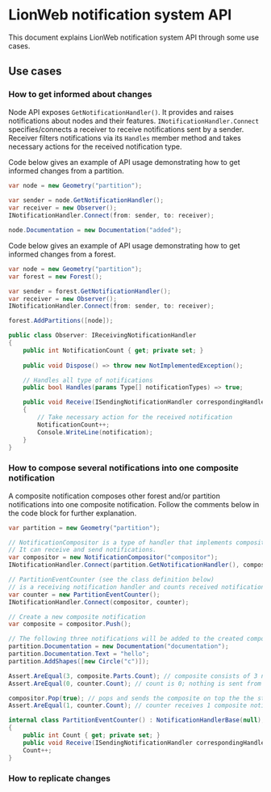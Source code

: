 # LionWeb notification system API

This document explains LionWeb notification system API through some use cases. 

## Use cases
### How to get informed about changes
Node API exposes `GetNotificationHandler()`. It provides and raises notifications about nodes and their features.
`INotificationHandler.Connect` specifies/connects a receiver to receive notifications sent by a sender. 
Receiver filters notifications via its `Handles` member method and takes necessary actions for the received notification type.     

Code below gives an example of API usage demonstrating how to get informed changes from a partition.
```csharp
var node = new Geometry("partition");
        
var sender = node.GetNotificationHandler();
var receiver = new Observer();
INotificationHandler.Connect(from: sender, to: receiver);

node.Documentation = new Documentation("added");
```
Code below gives an example of API usage demonstrating how to get informed changes from a forest.
```csharp
var node = new Geometry("partition");
var forest = new Forest();

var sender = forest.GetNotificationHandler();
var receiver = new Observer();
INotificationHandler.Connect(from: sender, to: receiver);

forest.AddPartitions([node]); 
```

```csharp
public class Observer: IReceivingNotificationHandler
{
    public int NotificationCount { get; private set; }
    
    public void Dispose() => throw new NotImplementedException();

    // Handles all type of notifications
    public bool Handles(params Type[] notificationTypes) => true;

    public void Receive(ISendingNotificationHandler correspondingHandler, INotification notification)
    {
        // Take necessary action for the received notification 
        NotificationCount++;
        Console.WriteLine(notification);
    }
}
```

### How to compose several notifications into one composite notification
A composite notification composes other forest and/or partition notifications into one
composite notification. Follow the comments below in the code block for further explanation.

```csharp
var partition = new Geometry("partition");

// NotificationCompositor is a type of handler that implements compositor logic.
// It can receive and send notifications.
var compositor = new NotificationCompositor("compositor");
INotificationHandler.Connect(partition.GetNotificationHandler(), compositor);

// PartitionEventCounter (see the class definition below)
// is a receiving notification handler and counts received notifications.
var counter = new PartitionEventCounter(); 
INotificationHandler.Connect(compositor, counter);

// Create a new composite notification
var composite = compositor.Push(); 

// The following three notifications will be added to the created composite notifications.
partition.Documentation = new Documentation("documentation");
partition.Documentation.Text = "hello";
partition.AddShapes([new Circle("c")]);

Assert.AreEqual(3, composite.Parts.Count); // composite consists of 3 notifications
Assert.AreEqual(0, counter.Count); // count is 0; nothing is sent from compositor to counter yet 

compositor.Pop(true); // pops and sends the composite on top the the stack
Assert.AreEqual(1, counter.Count); // counter receives 1 composite notificaion
```

```csharp
internal class PartitionEventCounter() : NotificationHandlerBase(null), IReceivingNotificationHandler
{
    public int Count { get; private set; }
    public void Receive(ISendingNotificationHandler correspondingHandler, INotification notification) =>
    Count++;
}
```
### How to replicate changes